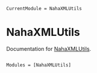 ```@meta
CurrentModule = NahaXMLUtils
```

# NahaXMLUtils

Documentation for [NahaXMLUtils](https://github.com/MarkNahabedian/NahaXMLUtils.jl).

```@index
```

```@autodocs
Modules = [NahaXMLUtils]
```
